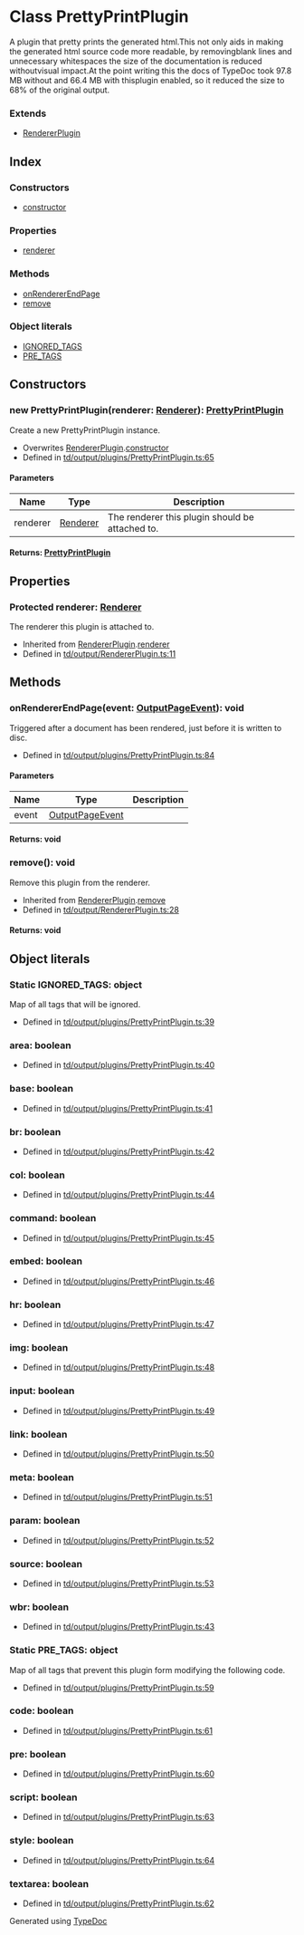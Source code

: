# Class PrettyPrintPlugin
A plugin that pretty prints the generated html.This not only aids in making the generated html source code more readable, by removingblank lines and unnecessary whitespaces the size of the documentation is reduced withoutvisual impact.At the point writing this the docs of TypeDoc took 97.8 MB  without and 66.4 MB with thisplugin enabled, so it reduced the size to 68% of the original output.

### Extends
* [RendererPlugin](td.output.rendererplugin.md)

## Index

### Constructors
* [constructor](td.output.prettyprintplugin.md#constructor)

### Properties
* [renderer](td.output.prettyprintplugin.md#renderer)

### Methods
* [onRendererEndPage](td.output.prettyprintplugin.md#onrendererendpage)
* [remove](td.output.prettyprintplugin.md#remove)

### Object literals
* [IGNORED_TAGS](td.output.prettyprintplugin.md#ignored_tags)
* [PRE_TAGS](td.output.prettyprintplugin.md#pre_tags)

## Constructors

### new PrettyPrintPlugin(renderer: [Renderer](td.output.renderer.md)): [PrettyPrintPlugin](td.output.prettyprintplugin.md)
Create a new PrettyPrintPlugin instance.  
* Overwrites [RendererPlugin](td.output.rendererplugin.md).[constructor](td.output.rendererplugin.md#constructor)
* Defined in [td/output/plugins/PrettyPrintPlugin.ts:65](https://github.com/kimamula/typedoc/blob/HEAD/src/td/output/plugins/PrettyPrintPlugin.ts#L65)


#### Parameters

| Name | Type | Description |
| ---- | ---- | ---- |
| renderer | [Renderer](td.output.renderer.md)| The renderer this plugin should be attached to. |

#### Returns: [PrettyPrintPlugin](td.output.prettyprintplugin.md)

## Properties

### Protected renderer: [Renderer](td.output.renderer.md)
The renderer this plugin is attached to.
* Inherited from [RendererPlugin](td.output.rendererplugin.md).[renderer](td.output.rendererplugin.md#renderer)
* Defined in [td/output/RendererPlugin.ts:11](https://github.com/kimamula/typedoc/blob/HEAD/src/td/output/RendererPlugin.ts#L11)


## Methods

### onRendererEndPage(event: [OutputPageEvent](td.output.outputpageevent.md)): void
Triggered after a document has been rendered, just before it is written to disc.  
* Defined in [td/output/plugins/PrettyPrintPlugin.ts:84](https://github.com/kimamula/typedoc/blob/HEAD/src/td/output/plugins/PrettyPrintPlugin.ts#L84)


#### Parameters

| Name | Type | Description |
| ---- | ---- | ---- |
| event | [OutputPageEvent](td.output.outputpageevent.md)|  |

#### Returns: void

### remove(): void
Remove this plugin from the renderer.  
* Inherited from [RendererPlugin](td.output.rendererplugin.md).[remove](td.output.rendererplugin.md#remove)
* Defined in [td/output/RendererPlugin.ts:28](https://github.com/kimamula/typedoc/blob/HEAD/src/td/output/RendererPlugin.ts#L28)

#### Returns: void

## Object literals

### Static IGNORED_TAGS: object
Map of all tags that will be ignored.
* Defined in [td/output/plugins/PrettyPrintPlugin.ts:39](https://github.com/kimamula/typedoc/blob/HEAD/src/td/output/plugins/PrettyPrintPlugin.ts#L39)


### area: boolean

* Defined in [td/output/plugins/PrettyPrintPlugin.ts:40](https://github.com/kimamula/typedoc/blob/HEAD/src/td/output/plugins/PrettyPrintPlugin.ts#L40)


### base: boolean

* Defined in [td/output/plugins/PrettyPrintPlugin.ts:41](https://github.com/kimamula/typedoc/blob/HEAD/src/td/output/plugins/PrettyPrintPlugin.ts#L41)


### br: boolean

* Defined in [td/output/plugins/PrettyPrintPlugin.ts:42](https://github.com/kimamula/typedoc/blob/HEAD/src/td/output/plugins/PrettyPrintPlugin.ts#L42)


### col: boolean

* Defined in [td/output/plugins/PrettyPrintPlugin.ts:44](https://github.com/kimamula/typedoc/blob/HEAD/src/td/output/plugins/PrettyPrintPlugin.ts#L44)


### command: boolean

* Defined in [td/output/plugins/PrettyPrintPlugin.ts:45](https://github.com/kimamula/typedoc/blob/HEAD/src/td/output/plugins/PrettyPrintPlugin.ts#L45)


### embed: boolean

* Defined in [td/output/plugins/PrettyPrintPlugin.ts:46](https://github.com/kimamula/typedoc/blob/HEAD/src/td/output/plugins/PrettyPrintPlugin.ts#L46)


### hr: boolean

* Defined in [td/output/plugins/PrettyPrintPlugin.ts:47](https://github.com/kimamula/typedoc/blob/HEAD/src/td/output/plugins/PrettyPrintPlugin.ts#L47)


### img: boolean

* Defined in [td/output/plugins/PrettyPrintPlugin.ts:48](https://github.com/kimamula/typedoc/blob/HEAD/src/td/output/plugins/PrettyPrintPlugin.ts#L48)


### input: boolean

* Defined in [td/output/plugins/PrettyPrintPlugin.ts:49](https://github.com/kimamula/typedoc/blob/HEAD/src/td/output/plugins/PrettyPrintPlugin.ts#L49)


### link: boolean

* Defined in [td/output/plugins/PrettyPrintPlugin.ts:50](https://github.com/kimamula/typedoc/blob/HEAD/src/td/output/plugins/PrettyPrintPlugin.ts#L50)


### meta: boolean

* Defined in [td/output/plugins/PrettyPrintPlugin.ts:51](https://github.com/kimamula/typedoc/blob/HEAD/src/td/output/plugins/PrettyPrintPlugin.ts#L51)


### param: boolean

* Defined in [td/output/plugins/PrettyPrintPlugin.ts:52](https://github.com/kimamula/typedoc/blob/HEAD/src/td/output/plugins/PrettyPrintPlugin.ts#L52)


### source: boolean

* Defined in [td/output/plugins/PrettyPrintPlugin.ts:53](https://github.com/kimamula/typedoc/blob/HEAD/src/td/output/plugins/PrettyPrintPlugin.ts#L53)


### wbr: boolean

* Defined in [td/output/plugins/PrettyPrintPlugin.ts:43](https://github.com/kimamula/typedoc/blob/HEAD/src/td/output/plugins/PrettyPrintPlugin.ts#L43)


### Static PRE_TAGS: object
Map of all tags that prevent this plugin form modifying the following code.
* Defined in [td/output/plugins/PrettyPrintPlugin.ts:59](https://github.com/kimamula/typedoc/blob/HEAD/src/td/output/plugins/PrettyPrintPlugin.ts#L59)


### code: boolean

* Defined in [td/output/plugins/PrettyPrintPlugin.ts:61](https://github.com/kimamula/typedoc/blob/HEAD/src/td/output/plugins/PrettyPrintPlugin.ts#L61)


### pre: boolean

* Defined in [td/output/plugins/PrettyPrintPlugin.ts:60](https://github.com/kimamula/typedoc/blob/HEAD/src/td/output/plugins/PrettyPrintPlugin.ts#L60)


### script: boolean

* Defined in [td/output/plugins/PrettyPrintPlugin.ts:63](https://github.com/kimamula/typedoc/blob/HEAD/src/td/output/plugins/PrettyPrintPlugin.ts#L63)


### style: boolean

* Defined in [td/output/plugins/PrettyPrintPlugin.ts:64](https://github.com/kimamula/typedoc/blob/HEAD/src/td/output/plugins/PrettyPrintPlugin.ts#L64)


### textarea: boolean

* Defined in [td/output/plugins/PrettyPrintPlugin.ts:62](https://github.com/kimamula/typedoc/blob/HEAD/src/td/output/plugins/PrettyPrintPlugin.ts#L62)



Generated using [TypeDoc](http://typedoc.io)
